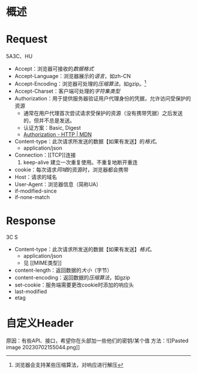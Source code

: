 # 概述

# Request
5A3C、HU
- Accept：浏览器可接收的*数据格式* 
- Accept-Language：浏览器展示的*语言*，如zh-CN
- Accept-Encoding：浏览器可处理的*压缩算法*，如gzip。[^1] 
- Accept-Charset：客户端可处理的*字符集类型* 
- Authorization：用于提供服务器验证用户代理身份的凭据，允许访问受保护的资源
	- 通常在用户代理首次尝试请求受保护的资源（没有携带凭据）之后发送的，但并不总是发送。
	- 认证方案：Basic, Digest
	- [Authorization - HTTP | MDN](https://developer.mozilla.org/zh-CN/docs/Web/HTTP/Headers/Authorization) 
- Content-type：此次请求所发送的数据【如果有发送】的*格式*。
	- application/json
- Connection：[[TCP]]连接
	1. keep-alive 建立一次重复使用。不重复地断开重连
- cookie：每次请求*同域*的资源时，浏览器都会携带
- Host：请求的域名
- User-Agent：浏览器信息（简称UA）
- if-modified-since
- if-none-match
# Response
3C S
- Content-type：此次请求所发送的数据【如果有发送】*格式*。
	- application/json
	- 见 [[MIME类型]] 
- content-length：返回数据的*大小*（字节）
- content-encoding：返回数据的*压缩算法*，如gzip
- set-cookie：服务端需要更改cookie时添加的响应头
- last-modified
- etag
# 自定义Header
原因：有些API、接口，希望你在头部加一些他们的密钥/某个值
方法：![[Pasted image 20230702155044.png]] 

[^1]: 浏览器会支持某些压缩算法，对响应进行解压